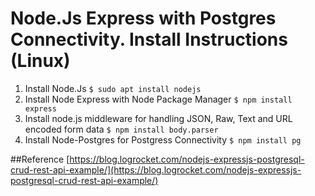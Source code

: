# Node.Js Express with Postgres Connectivity. Install Instructions (Linux)

1. Install Node.Js
`$ sudo apt install nodejs`
2. Install Node Express with Node Package Manager
`$ npm install express`
3. Install node.js middleware for handling JSON, Raw, Text and URL encoded form data
`$ npm install body.parser`
4. Install Node-Postgres for Postgress Connectivity
`$ npm install pg`


##Reference 
[https://blog.logrocket.com/nodejs-expressjs-postgresql-crud-rest-api-example/](https://blog.logrocket.com/nodejs-expressjs-postgresql-crud-rest-api-example/)

